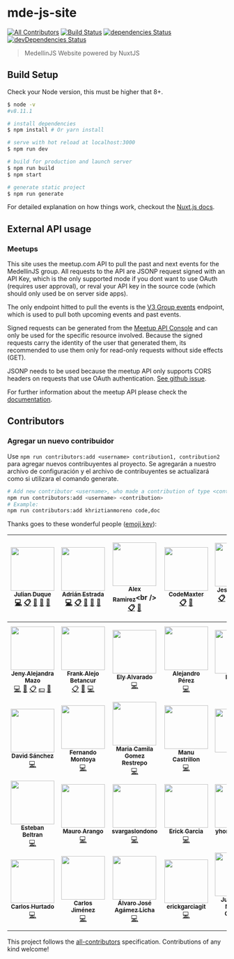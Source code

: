 # mde-js-site
[![All Contributors](https://img.shields.io/badge/all_contributors-34-orange.svg?style=flat-square)](#contributors)
[![Build Status](https://travis-ci.org/coljs/medellinjs.svg?branch=master)](https://travis-ci.org/coljs/medellinjs)
[![dependencies Status](https://david-dm.org/coljs/medellinjs/status.svg)](https://david-dm.org/coljs/medellinjs)
[![devDependencies Status](https://david-dm.org/coljs/medellinjs/dev-status.svg)](https://david-dm.org/coljs/medellinjs?type=dev)


> MedellinJS Website powered by NuxtJS

## Build Setup

Check your Node version, this must be higher that 8+.

``` bash
$ node -v
#v8.11.1

# install dependencies
$ npm install # Or yarn install

# serve with hot reload at localhost:3000
$ npm run dev

# build for production and launch server
$ npm run build
$ npm start

# generate static project
$ npm run generate
```

For detailed explanation on how things work, checkout the [Nuxt.js docs](https://github.com/nuxt/nuxt.js).


## External API usage

### Meetups

This site uses the meetup.com API to pull the past and next events for the MedellinJS group. All requests to the API are JSONP request signed with an API Key, which is the only supported mode if you dont want to use OAuth (requires user approval), or reval your API key in the source code (which should only used be on server side apps).

The only endpoint hitted to pull the events is the [V3 Group events](https://www.meetup.com/meetup_api/docs/:urlname/events/#list) endpoint, which is used to pull both upcoming events and past events.

Signed requests can be generated from the [Meetup API Console](https://www.meetup.com/meetup_api/console/) and can only be used for the specific resource involved. Because the signed requests carry the identity of the user that generated them, its recommended to use them only for read-only requests without side effects (GET).

JSONP needs to be used because the meetup API only supports CORS headers on requests that use OAuth authentication. [See github issue](https://github.com/meetup/api/issues/130).

For further information about the meetup API please check the [documentation](https://www.meetup.com/meetup_api/).

## Contributors

### Agregar un nuevo contribuidor

Use `npm run contributors:add <username> contribution1, contribution2` para agregar nuevos contribuyentes al proyecto. Se agregarán a nuestro archivo de configuración y el archivo de contribuyentes se actualizará como si utilizara el comando generate.

```bash
# Add new contributor <username>, who made a contribution of type <contribution>
npm run contributors:add <username> <contribution>
# Example:
npm run contributors:add khriztianmoreno code,doc
```

Thanks goes to these wonderful people ([emoji key](https://github.com/kentcdodds/all-contributors#emoji-key)):

<!-- ALL-CONTRIBUTORS-LIST:START - Do not remove or modify this section -->
<!-- prettier-ignore -->
| [<img src="https://avatars3.githubusercontent.com/u/733877?v=4" width="100px;"/><br /><sub><b>Julian Duque</b></sub>](http://about.me/julianduque)<br />[💻](https://github.com/coljs/medellinjs/commits?author=julianduque "Code") [📋](#eventOrganizing-julianduque "Event Organizing") [📢](#talk-julianduque "Talks") [👀](#review-julianduque "Reviewed Pull Requests") [📝](#blog-julianduque "Blogposts") | [<img src="https://avatars1.githubusercontent.com/u/1189785?v=4" width="100px;"/><br /><sub><b>Adrián Estrada</b></sub>](https://github.com/edsadr)<br />[💻](https://github.com/coljs/medellinjs/commits?author=edsadr "Code") [📋](#eventOrganizing-edsadr "Event Organizing") [📢](#talk-edsadr "Talks") [👀](#review-edsadr "Reviewed Pull Requests") [📝](#blog-edsadr "Blogposts") | [<img src="https://avatars3.githubusercontent.com/u/1482473?v=4" width="100px;"/><br /><sub><b>Alex Ramirez</b></sub>](http://twitter.com/RamirezAlex_)<br />[📋](#eventOrganizing-RamirezAlex "Event Organizing") [📢](#talk-RamirezAlex "Talks") | [<img src="https://avatars2.githubusercontent.com/u/3019827?v=4" width="100px;"/><br /><sub><b>CodeMaxter</b></sub>](https://github.com/CodeMaxter)<br />[📋](#eventOrganizing-CodeMaxter "Event Organizing") [📢](#talk-CodeMaxter "Talks") | [<img src="https://avatars0.githubusercontent.com/u/1205255?v=4" width="100px;"/><br /><sub><b>Jesse cogollo</b></sub>](http://jessecogollo.me/)<br />[📋](#eventOrganizing-jessecogollo "Event Organizing") [💻](https://github.com/coljs/medellinjs/commits?author=jessecogollo "Code") [📖](https://github.com/coljs/medellinjs/commits?author=jessecogollo "Documentation") [💵](#financial-jessecogollo "Financial") [👀](#review-jessecogollo "Reviewed Pull Requests") [📢](#talk-jessecogollo "Talks") | [<img src="https://avatars1.githubusercontent.com/u/1481964?v=4" width="100px;"/><br /><sub><b>Khriztian Moreno</b></sub>](http://khriztianmoreno.com/)<br />[💻](https://github.com/coljs/medellinjs/commits?author=khriztianmoreno "Code") [📖](https://github.com/coljs/medellinjs/commits?author=khriztianmoreno "Documentation") [👀](#review-khriztianmoreno "Reviewed Pull Requests") [📢](#talk-khriztianmoreno "Talks") [🐛](https://github.com/coljs/medellinjs/issues?q=author%3Akhriztianmoreno "Bug reports") [🎨](#design-khriztianmoreno "Design") | [<img src="https://avatars2.githubusercontent.com/u/14205513?v=4" width="100px;"/><br /><sub><b>Maria Fernanda Serna Arboleda</b></sub>](http://mafesernaarboleda.co/)<br />[📋](#eventOrganizing-mafesernaarboleda "Event Organizing") [📢](#talk-mafesernaarboleda "Talks") [🔍](#fundingFinding-mafesernaarboleda "Funding Finding") |
| :---: | :---: | :---: | :---: | :---: | :---: | :---: |
| [<img src="https://avatars1.githubusercontent.com/u/2567952?v=4" width="100px;"/><br /><sub><b>Jeny Alejandra Mazo</b></sub>](https://github.com/JenyMzo)<br />[💻](https://github.com/coljs/medellinjs/commits?author=JenyMzo "Code") [🎨](#design-JenyMzo "Design") [📋](#eventOrganizing-JenyMzo "Event Organizing") [💵](#financial-JenyMzo "Financial") [📢](#talk-JenyMzo "Talks") | [<img src="https://avatars3.githubusercontent.com/u/9942486?v=4" width="100px;"/><br /><sub><b>Frank Alejo Betancur</b></sub>](https://github.com/Krank2me)<br />[📋](#eventOrganizing-Krank2me "Event Organizing") [📢](#talk-Krank2me "Talks") [💻](https://github.com/coljs/medellinjs/commits?author=Krank2me "Code") | [<img src="https://avatars1.githubusercontent.com/u/545352?v=4" width="100px;"/><br /><sub><b>Ely Alvarado</b></sub>](https://github.com/elyalvarado)<br />[💻](https://github.com/coljs/medellinjs/commits?author=elyalvarado "Code") | [<img src="https://avatars2.githubusercontent.com/u/6346032?v=4" width="100px;"/><br /><sub><b>Alejandro Pérez</b></sub>](https://www.galej.net)<br />[💻](https://github.com/coljs/medellinjs/commits?author=alejandr0pg "Code") | [<img src="https://avatars0.githubusercontent.com/u/9753149?v=4" width="100px;"/><br /><sub><b>Iva Villa</b></sub>](https://github.com/IvanVilla1585)<br />[💻](https://github.com/coljs/medellinjs/commits?author=IvanVilla1585 "Code") | [<img src="https://avatars0.githubusercontent.com/u/6179522?v=4" width="100px;"/><br /><sub><b>Juan Pablo Romero Mendoza</b></sub>](https://twitter.com/JuanpRM)<br />[💻](https://github.com/coljs/medellinjs/commits?author=Addin "Code") | [<img src="https://avatars0.githubusercontent.com/u/15912958?v=4" width="100px;"/><br /><sub><b>Juan David Maldonado Gómez</b></sub>](https://github.com/jdmaldonado)<br />[💻](https://github.com/coljs/medellinjs/commits?author=jdmaldonado "Code") |
| [<img src="https://avatars2.githubusercontent.com/u/2999604?v=4" width="100px;"/><br /><sub><b>David Sánchez</b></sub>](https://d4vsanchez.dev)<br />[💻](https://github.com/coljs/medellinjs/commits?author=d4vsanchez "Code") | [<img src="https://avatars0.githubusercontent.com/u/1002461?v=4" width="100px;"/><br /><sub><b>Fernando Montoya</b></sub>](https://montogeek.com)<br />[💻](https://github.com/coljs/medellinjs/commits?author=montogeek "Code") | [<img src="https://avatars2.githubusercontent.com/u/16061815?v=4" width="100px;"/><br /><sub><b>Maria Camila Gomez Restrepo</b></sub>](http://www.camigomez.me/)<br />[💻](https://github.com/coljs/medellinjs/commits?author=camigomezdev "Code") | [<img src="https://avatars2.githubusercontent.com/u/10585946?v=4" width="100px;"/><br /><sub><b>Manu Castrillon</b></sub>](https://github.com/ManuCastrillonM)<br />[💻](https://github.com/coljs/medellinjs/commits?author=ManuCastrillonM "Code") | [<img src="https://avatars1.githubusercontent.com/u/421398?v=4" width="100px;"/><br /><sub><b>Daniel</b></sub>](http://crowdswap.com)<br />[💻](https://github.com/coljs/medellinjs/commits?author=ErunamoJAZZ "Code") | [<img src="https://avatars0.githubusercontent.com/u/25666614?v=4" width="100px;"/><br /><sub><b>Cristian Mosquera</b></sub>](http://www.cristianmosquera.com)<br />[💻](https://github.com/coljs/medellinjs/commits?author=CMOW5 "Code") | [<img src="https://avatars3.githubusercontent.com/u/11249129?v=4" width="100px;"/><br /><sub><b>Catalina Meneses</b></sub>](https://github.com/kathcode)<br />[💻](https://github.com/coljs/medellinjs/commits?author=kathcode "Code") |
| [<img src="https://avatars3.githubusercontent.com/u/227916?v=4" width="100px;"/><br /><sub><b>Esteban Beltran</b></sub>](https://github.com/academo)<br />[💻](https://github.com/coljs/medellinjs/commits?author=academo "Code") | [<img src="https://avatars0.githubusercontent.com/u/17830182?v=4" width="100px;"/><br /><sub><b>Mauro Arango</b></sub>](http://www.vendevirtual.com)<br />[💻](https://github.com/coljs/medellinjs/commits?author=mauroarango "Code") | [<img src="https://avatars0.githubusercontent.com/u/14265560?v=4" width="100px;"/><br /><sub><b>svargaslondono</b></sub>](https://github.com/svargaslondono)<br />[💻](https://github.com/coljs/medellinjs/commits?author=svargaslondono "Code") | [<img src="https://avatars2.githubusercontent.com/u/7244087?v=4" width="100px;"/><br /><sub><b>Erick Garcia</b></sub>](https://github.com/erick2014)<br />[💻](https://github.com/coljs/medellinjs/commits?author=erick2014 "Code") | [<img src="https://avatars2.githubusercontent.com/u/14320037?v=4" width="100px;"/><br /><sub><b>yhorman perez</b></sub>](https://github.com/yhormanp)<br />[💻](https://github.com/coljs/medellinjs/commits?author=yhormanp "Code") | [<img src="https://avatars0.githubusercontent.com/u/315504?v=4" width="100px;"/><br /><sub><b>Andrés Bedoya</b></sub>](https://gecken.co/)<br />[💻](https://github.com/coljs/medellinjs/commits?author=Angelfire "Code") | [<img src="https://avatars2.githubusercontent.com/u/23508830?v=4" width="100px;"/><br /><sub><b>Camilo Ocampo</b></sub>](http://linkedin.com/in/camiloog/)<br />[💻](https://github.com/coljs/medellinjs/commits?author=camiloog "Code") |
| [<img src="https://avatars0.githubusercontent.com/u/16230284?v=4" width="100px;"/><br /><sub><b>Carlos Hurtado</b></sub>](https://github.com/Greshot)<br />[💻](https://github.com/coljs/medellinjs/commits?author=Greshot "Code") | [<img src="https://avatars0.githubusercontent.com/u/12085981?v=4" width="100px;"/><br /><sub><b>Carlos Jiménez</b></sub>](https://github.com/cojimene)<br />[💻](https://github.com/coljs/medellinjs/commits?author=cojimene "Code") | [<img src="https://avatars0.githubusercontent.com/u/45150637?v=4" width="100px;"/><br /><sub><b>Álvaro José Agámez Licha</b></sub>](https://github.com/aagamezl)<br />[💻](https://github.com/coljs/medellinjs/commits?author=aagamezl "Code") | [<img src="https://avatars2.githubusercontent.com/u/36075313?v=4" width="100px;"/><br /><sub><b>erickgarciagit</b></sub>](https://github.com/michel1024)<br />[💻](https://github.com/coljs/medellinjs/commits?author=michel1024 "Code") | [<img src="https://avatars3.githubusercontent.com/u/2154886?v=4" width="100px;"/><br /><sub><b>Juan David Nicholls Cardona</b></sub>](http://nicholls.co/)<br />[💻](https://github.com/coljs/medellinjs/commits?author=jdnichollsc "Code") | [<img src="https://avatars1.githubusercontent.com/u/1382824?v=4" width="100px;"/><br /><sub><b>Pablo Velásquez</b></sub>](https://github.com/pablovem)<br />[💻](https://github.com/coljs/medellinjs/commits?author=pablovem "Code") |
<!-- ALL-CONTRIBUTORS-LIST:END -->

This project follows the [all-contributors](https://github.com/kentcdodds/all-contributors) specification. Contributions of any kind welcome!
